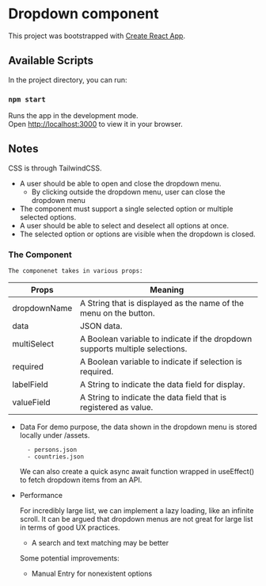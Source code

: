 # Dropdown component  

This project was bootstrapped with [Create React App](https://github.com/facebook/create-react-app).

## Available Scripts

In the project directory, you can run:

### `npm start`

Runs the app in the development mode.\
Open [http://localhost:3000](http://localhost:3000) to view it in your browser.

## Notes
CSS is through TailwindCSS. 
- A user should be able to open and close the dropdown menu.
    - By clicking outside the dropdown menu, user can close the dropdown menu
- The component must support a single selected option or multiple selected options. 
- A user should be able to select and deselect all options at once.
- The selected option or options are visible when the dropdown is closed.


### The Component
    The componenet takes in various props:
        
        
| Props | Meaning |
|--------------|---------------------------------------------------------------------------------------------|
| dropdownName | A String that is displayed as the name of the menu on the button. |
| data | JSON data. |
| multiSelect | A Boolean variable to indicate if the dropdown supports multiple selections. |
| required | A Boolean variable to indicate if selection is required. |
| labelField | A String to indicate the data field for display. |
| valueField | A String to indicate the data field that is registered as value. |
    

- Data
    For demo purpose, the data shown in the dropdown menu is stored locally under /assets.
        
        - persons.json
        - countries.json
    
    We can also create a quick async await function wrapped in useEffect() to fetch dropdown items from an API. 

- Performance
    
    For incredibly large list, we can implement a lazy loading, like an infinite scroll. It can be argued that dropdown menus are not great for large list in terms of good UX practices. 
        
    -   A search and text matching may be better

    Some potential improvements:
    - Manual Entry for nonexistent options
    